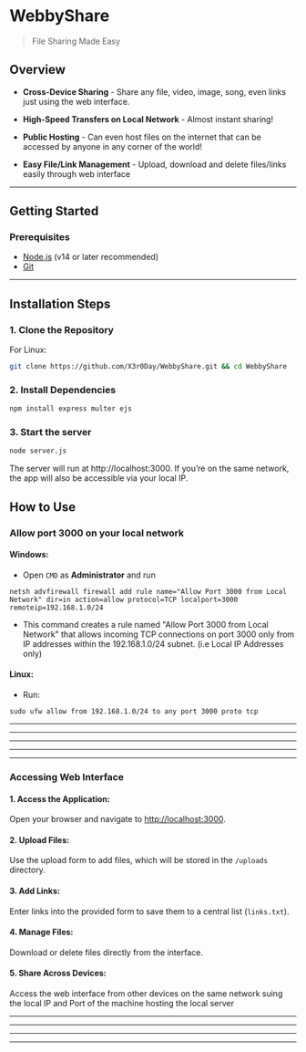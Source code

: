 

# **WebbyShare**  

> File Sharing Made Easy


## Overview

- **Cross-Device Sharing** - Share any file, video, image, song, even links just using the web interface.

- **High-Speed Transfers on Local Network** - Almost instant sharing!

- **Public Hosting** - Can even host files on the internet that can be accessed by anyone in any corner of the world!

- **Easy File/Link Management** - Upload, download and delete files/links easily through web interface


---

## **Getting Started**

### **Prerequisites**
- [Node.js](https://nodejs.org/) (v14 or later recommended)
- [Git](https://git-scm.com/)

---

## **Installation Steps**

### **1. Clone the Repository**
For Linux:
```bash
git clone https://github.com/X3r0Day/WebbyShare.git && cd WebbyShare
```

### **2. Install Dependencies**
```bash
npm install express multer ejs
```

### **3. Start the server**

```bash
node server.js
```
The server will run at http://localhost:3000. If you’re on the same network, the app will also be accessible via your local IP.


## **How to Use**

### Allow port 3000 on your local network

#### Windows:

- Open `CMD` as **Administrator** and run
 
```
netsh advfirewall firewall add rule name="Allow Port 3000 from Local Network" dir=in action=allow protocol=TCP localport=3000 remoteip=192.168.1.0/24
```

- This command creates a rule named "Allow Port 3000 from Local Network" that allows incoming TCP connections on port 3000 only from IP addresses within the 192.168.1.0/24 subnet. (i.e Local IP Addresses only)

#### Linux:

- Run:

```
sudo ufw allow from 192.168.1.0/24 to any port 3000 proto tcp
```

---
---
---
---
---

### Accessing Web Interface

#### 1. **Access the Application**:  
   Open your browser and navigate to [http://localhost:3000](http://localhost:3000).
   
#### 2. **Upload Files**:  
   Use the upload form to add files, which will be stored in the `/uploads` directory.
   
#### 3. **Add Links**:  
   Enter links into the provided form to save them to a central list (`links.txt`).

#### 4. **Manage Files**:  
   Download or delete files directly from the interface.

#### 5. **Share Across Devices**:
   Access the web interface from other devices on the same network suing the local IP and Port of the machine hosting the local server

---
---
---
---
